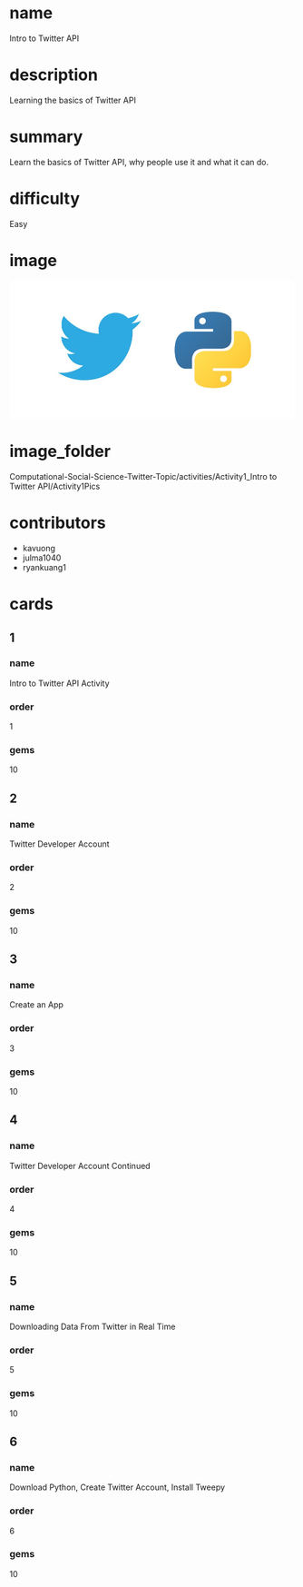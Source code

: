 # name

Intro to Twitter API
  

# description

Learning the basics of Twitter API


# summary

Learn the basics of Twitter API, why people use it and what it can do.


 
# difficulty

Easy

 

# image
<img src="Activity1Pics/intro_twitter_python.jpeg"/>


# image_folder

Computational-Social-Science-Twitter-Topic/activities/Activity1_Intro to Twitter API/Activity1Pics
 
# contributors
* kavuong
* julma1040
* ryankuang1

# cards



## 1



### name

Intro to Twitter API Activity



### order

1



### gems

10



## 2



### name

Twitter Developer Account 



### order

2



### gems

10

## 3



### name

Create an App 



### order

3



### gems

10



## 4



### name

Twitter Developer Account Continued



### order

4



### gems

10

## 5



### name

Downloading Data From Twitter in Real Time



### order

5



### gems

10



## 6



### name

Download Python, Create Twitter Account, Install Tweepy



### order

6



### gems

10
